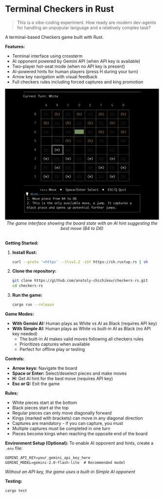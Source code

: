 # Terminal Checkers in Rust

> This is a vibe-coding experiment. 
> How ready are modern dev-agents for handling an unpopular language and a relatively complex task?

A terminal-based Checkers game built with Rust.

**Features:**
- Terminal interface using crossterm
- AI opponent powered by Gemini API (when API key is available)
- Two-player hot-seat mode (when no API key is present)
- AI-powered hints for human players (press H during your turn)
- Arrow key navigation with visual feedback
- Full checkers rules including forced captures and king promotion

<div align="center">
  <img src="img/game-with-hint.png" alt="img" width="600">
  <br>
  <em>The game interface showing the board state with an AI hint suggesting the best move (B4 to D6)</em>
  <br>
  <br>
</div>

**Getting Started:**

1. **Install Rust:**
   ```bash
   curl --proto '=https' --tlsv1.2 -sSf https://sh.rustup.rs | sh
   ```
   
2. **Clone the repository:**
   ```bash
   git clone https://github.com/anatoly-chichikov/checkers-rs.git
   cd checkers-rs
   ```
   
3. **Run the game:**
   ```bash
   cargo run --release
   ```

**Game Modes:**
- **With Gemini AI:** Human plays as White vs AI as Black (requires API key)
- **With Simple AI:** Human plays as White vs built-in AI as Black (no API key needed)
  - The built-in AI makes valid moves following all checkers rules
  - Prioritizes captures when available
  - Perfect for offline play or testing

**Controls:**
- **Arrow keys:** Navigate the board
- **Space or Enter:** Select/deselect pieces and make moves
- **H:** Get AI hint for the best move (requires API key)
- **Esc or Q:** Exit the game

**Rules:**
- White pieces start at the bottom
- Black pieces start at the top
- Regular pieces can only move diagonally forward
- Kings (marked with brackets) can move in any diagonal direction
- Captures are mandatory - if you can capture, you must
- Multiple captures must be completed in one turn
- Pieces become kings when reaching the opposite end of the board

**Environment Setup (Optional):**
To enable AI opponent and hints, create a `.env` file:
```env
GEMINI_API_KEY=your_gemini_api_key_here
GEMINI_MODEL=gemini-2.0-flash-lite  # Recommended model
```
*Without an API key, the game uses a built-in Simple AI opponent*

**Testing:**
```bash
cargo test
```
